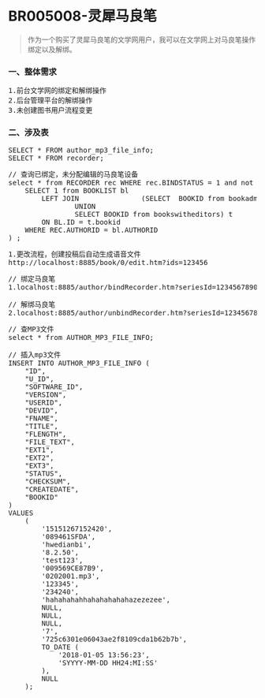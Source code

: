 # BR005008-灵犀马良笔
> 作为一个购买了灵犀马良笔的文学网用户，我可以在文学网上对马良笔操作绑定以及解绑。

### 一、整体需求
<pre>
1.前台文学网的绑定和解绑操作
2.后台管理平台的解绑操作
3.未创建图书用户流程变更
</pre>

### 二、涉及表
<pre>
SELECT * FROM author_mp3_file_info;
SELECT * FROM recorder;
</pre>

<pre>
// 查询已绑定，未分配编辑的马良笔设备
select * from RECORDER rec WHERE rec.BINDSTATUS = 1 and not EXISTS (
	SELECT 1 from BOOKLIST bl 
		LEFT JOIN				(SELECT  BOOKID from bookadministrator
				UNION
				SELECT BOOKID from bookswitheditors) t 
		ON BL.ID = t.bookid
	WHERE REC.AUTHORID = bl.AUTHORID
) ;
</pre>

<pre>
1.更改流程，创建投稿后自动生成语音文件
http://localhost:8885/book/0/edit.htm?ids=123456
</pre>

<pre>
// 绑定马良笔
1.localhost:8885/author/bindRecorder.htm?seriesId=1234567890123456

// 解绑马良笔
2.localhost:8885/author/unbindRecorder.htm?seriesId=1234567890123456
</pre>
<pre>
// 查MP3文件
select * from AUTHOR_MP3_FILE_INFO;

// 插入mp3文件
INSERT INTO AUTHOR_MP3_FILE_INFO (
	"ID",
	"U_ID",
	"SOFTWARE_ID",
	"VERSION",
	"USERID",
	"DEVID",
	"FNAME",
	"TITLE",
	"FLENGTH",
	"FILE_TEXT",
	"EXT1",
	"EXT2",
	"EXT3",
	"STATUS",
	"CHECKSUM",
	"CREATEDATE",
	"BOOKID"
)
VALUES
	(
		'15151267152420',
		'089461SFDA',
		'hwedianbi',
		'8.2.50',
		'test123',
		'009569CE87B9',
		'0202001.mp3',
		'123345',
		'234240',
		'hahahahahhahahahahahazezezee',
		NULL,
		NULL,
		NULL,
		'7',
		'725c6301e06043ae2f8109cda1b62b7b',
		TO_DATE (
			'2018-01-05 13:56:23',
			'SYYYY-MM-DD HH24:MI:SS'
		),
		NULL
	);
</pre>